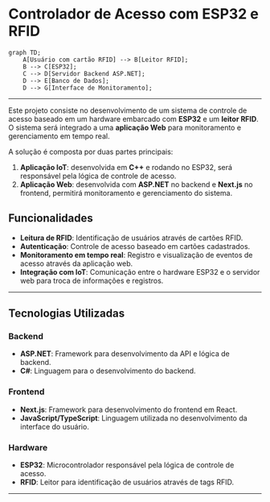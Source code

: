 
# Controlador de Acesso com ESP32 e RFID

```mermaid
graph TD;
    A[Usuário com cartão RFID] --> B[Leitor RFID];
    B --> C[ESP32];
    C --> D[Servidor Backend ASP.NET];
    D --> E[Banco de Dados];
    D --> G[Interface de Monitoramento];
```
---

Este projeto consiste no desenvolvimento de um sistema de controle de acesso baseado em um hardware embarcado com **ESP32** e um **leitor RFID**. O sistema será integrado a uma **aplicação Web** para monitoramento e gerenciamento em tempo real.

A solução é composta por duas partes principais:
1. **Aplicação IoT**: desenvolvida em **C++** e rodando no ESP32, será responsável pela lógica de controle de acesso.
2. **Aplicação Web**: desenvolvida com **ASP.NET** no backend e **Next.js** no frontend, permitirá monitoramento e gerenciamento do sistema.

## Funcionalidades

- **Leitura de RFID**: Identificação de usuários através de cartões RFID.
- **Autenticação**: Controle de acesso baseado em cartões cadastrados.
- **Monitoramento em tempo real**: Registro e visualização de eventos de acesso através da aplicação web.
- **Integração com IoT**: Comunicação entre o hardware ESP32 e o servidor web para troca de informações e registros.

---

## Tecnologias Utilizadas

### Backend
- **ASP.NET**: Framework para desenvolvimento da API e lógica de backend.
- **C#**: Linguagem para o desenvolvimento do backend.

### Frontend
- **Next.js**: Framework para desenvolvimento do frontend em React.
- **JavaScript/TypeScript**: Linguagem utilizada no desenvolvimento da interface do usuário.

### Hardware
- **ESP32**: Microcontrolador responsável pela lógica de controle de acesso.
- **RFID**: Leitor para identificação de usuários através de tags RFID.

---
